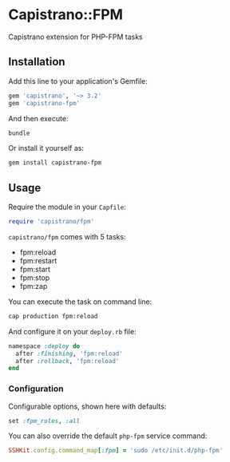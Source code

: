 # Capistrano::FPM

Capistrano extension for PHP-FPM tasks

## Installation

Add this line to your application's Gemfile:

```ruby
gem 'capistrano', '~> 3.2'
gem 'capistrano-fpm'
```

And then execute:

```bash
bundle
```

Or install it yourself as:

```bash
gem install capistrano-fpm
```

## Usage

Require the module in your `Capfile`:

```ruby
require 'capistrano/fpm'
```

`capistrano/fpm` comes with 5 tasks:

* fpm:reload
* fpm:restart
* fpm:start
* fpm:stop
* fpm:zap

You can execute the task on command line:

```bash
cap production fpm:reload
```

And configure it on your `deploy.rb` file:

```ruby
namespace :deploy do
  after :finishing, 'fpm:reload'
  after :rollback, 'fpm:reload'
end
```

### Configuration

Configurable options, shown here with defaults:

```ruby
set :fpm_roles, :all
```

You can also override the default `php-fpm` service command:
 
```ruby
SSHKit.config.command_map[:fpm] = 'sudo /etc/init.d/php-fpm'
```
